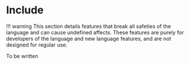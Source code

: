# Include

!!! warning
	This section details features that break all safeties of the language and can cause undefined affects.
	These features are purely for developers of the language and new language features, and are not designed for regular use.

To be written
